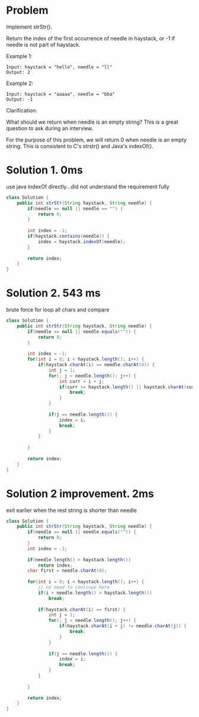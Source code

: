# Problem
Implement strStr().

Return the index of the first occurrence of needle in haystack, or -1 if needle is not part of haystack.

Example 1:

```
Input: haystack = "hello", needle = "ll"
Output: 2
```

Example 2:

```
Input: haystack = "aaaaa", needle = "bba"
Output: -1
```

Clarification:

What should we return when needle is an empty string? This is a great question to ask during an interview.

For the purpose of this problem, we will return 0 when needle is an empty string. This is consistent to C's strstr() and Java's indexOf().

# Solution 1. 0ms
use java indexOf directly...did not understand the requirement fully

```java
class Solution {
    public int strStr(String haystack, String needle) {
        if(needle == null || needle == "") {
            return 0;
        }
        
        int index = -1;
        if(haystack.contains(needle)) {
            index = haystack.indexOf(needle);    
        }
        
        return index;
    }
}
```

# Solution 2. 543 ms
brute force for loop all chars and compare

```java
class Solution {
    public int strStr(String haystack, String needle) {
        if(needle == null || needle.equals("")) {
            return 0;
        }
        
        int index = -1;
        for(int i = 0; i < haystack.length(); i++) {
            if(haystack.charAt(i) == needle.charAt(0)) {
                int j = 1;
                for(; j < needle.length(); j++) {
                    int curr = i + j;
                    if(curr >= haystack.length() || haystack.charAt(curr) != needle.charAt(j)) {
                        break;
                    }
                }
                
                if(j == needle.length()) {
                    index = i;
                    break;
                }
            }
            
        }
        
        return index;
    }
}
```

# Solution 2 improvement. 2ms
exit earlier when the rest string is shorter than needle

```java
class Solution {
    public int strStr(String haystack, String needle) {
        if(needle == null || needle.equals("")) {
            return 0;
        }
        int index = -1;
        
        if(needle.length() > haystack.length())
            return index;
        char first = needle.charAt(0);
        
        for(int i = 0; i < haystack.length(); i++) {
            // no need to continue here
            if(i + needle.length() > haystack.length())
                break;
            
            if(haystack.charAt(i) == first) {
                int j = 1;
                for(; j < needle.length(); j++) {
                    if(haystack.charAt(i + j) != needle.charAt(j)) {
                        break;
                    }
                }
                
                if(j == needle.length()) {
                    index = i;
                    break;
                }
            }
            
        }
        
        return index;
    }
}
```
